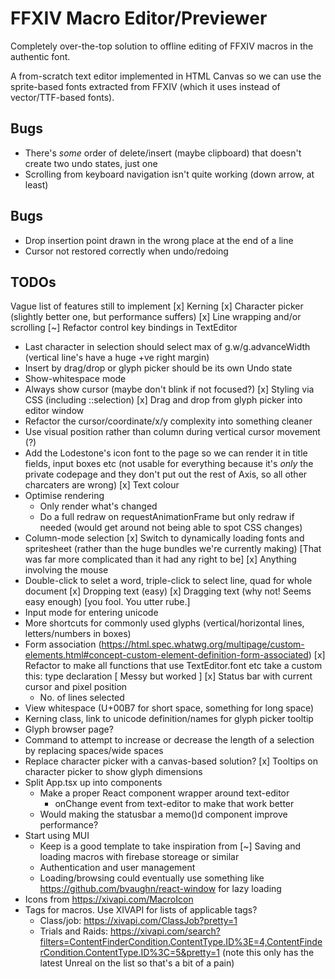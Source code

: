 # FFXIV Macro Editor/Previewer
Completely over-the-top solution to offline editing of FFXIV macros in the authentic font.

A from-scratch text editor implemented in HTML Canvas so we can use the sprite-based fonts
extracted from FFXIV (which it uses instead of vector/TTF-based fonts).
## Bugs
- There's *some* order of delete/insert (maybe clipboard) that doesn't create two undo states, just one
- Scrolling from keyboard navigation isn't quite working (down arrow, at least)

## Bugs
- Drop insertion point drawn in the wrong place at the end of a line
- Cursor not restored correctly when undo/redoing

## TODOs
Vague list of features still to implement
[x] Kerning
[x] Character picker (slightly better one, but performance suffers)
[x] Line wrapping and/or scrolling
[~] Refactor control key bindings in TextEditor
- Last character in selection should select max of g.w/g.advanceWidth (vertical line's have a huge +ve right margin)
- Insert by drag/drop or glyph picker should be its own Undo state
- Show-whitespace mode
- Always show cursor (maybe don't blink if not focused?)
[x] Styling via CSS (including ::selection)
[x] Drag and drop from glyph picker into editor window
- Refactor the cursor/coordinate/x/y complexity into something cleaner
- Use visual position rather than column during vertical cursor movement (?)
- Add the Lodestone's icon font to the page so we can render it in title fields, input boxes etc
  (not usable for everything because it's *only* the private codepage and they don't put out the rest of Axis, so all other charcaters are wrong)
[x] Text colour
- Optimise rendering
  - Only render what's changed
  - Do a full redraw on requestAnimationFrame but only redraw if needed (would get around not being able to spot CSS changes)
- Column-mode selection
[x] Switch to dynamically loading fonts and spritesheet (rather than the huge bundles we're currently making)
  [That was far more complicated than it had any right to be]
[x] Anything involving the mouse
- Double-click to selet a word, triple-click to select line, quad for whole document
[x] Dropping text (easy)
[x] Dragging text (why not! Seems easy enough) [you fool. You utter rube.]
- Input mode for entering unicode
- More shortcuts for commonly used glyphs (vertical/horizontal lines, letters/numbers in boxes)
- Form association (https://html.spec.whatwg.org/multipage/custom-elements.html#concept-custom-element-definition-form-associated)
[x] Refactor to make all functions that use TextEditor.font etc take a custom this: type declaration
  [ Messy but worked ]
[x] Status bar with current cursor and pixel position
  - No. of lines selected
- View whitespace (U+00B7 for short space, something for long space)
- Kerning class, link to unicode definition/names for glyph picker tooltip
- Glyph browser page?
- Command to attempt to increase or decrease the length of a selection by replacing spaces/wide spaces
- Replace character picker with a canvas-based solution?
[x] Tooltips on character picker to show glyph dimensions
- Split App.tsx up into components
  - Make a proper React component wrapper around text-editor
    - onChange event from text-editor to make that work better
  - Would making the statusbar a memo()d component improve performance?
- Start using MUI
  - Keep is a good template to take inspiration from
[~] Saving and loading macros with firebase storeage or similar
  - Authentication and user management
  - Loading/browsing could eventually use something like https://github.com/bvaughn/react-window for lazy loading
- Icons from https://xivapi.com/MacroIcon
- Tags for macros. Use XIVAPI for lists of applicable tags?
  - Class/job: https://xivapi.com/ClassJob?pretty=1
  - Trials and Raids: https://xivapi.com/search?filters=ContentFinderCondition.ContentType.ID%3E=4,ContentFinderCondition.ContentType.ID%3C=5&pretty=1
   (note this only has the latest Unreal on the list so that's a bit of a pain)